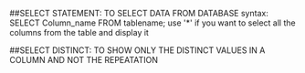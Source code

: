 ##SELECT STATEMENT: TO SELECT DATA FROM DATABASE
syntax: SELECT Column_name FROM tablename;
use '*' if you want to select all the columns from the table and display it

##SELECT DISTINCT: TO SHOW ONLY THE DISTINCT VALUES IN A COLUMN AND NOT THE REPEATATION
